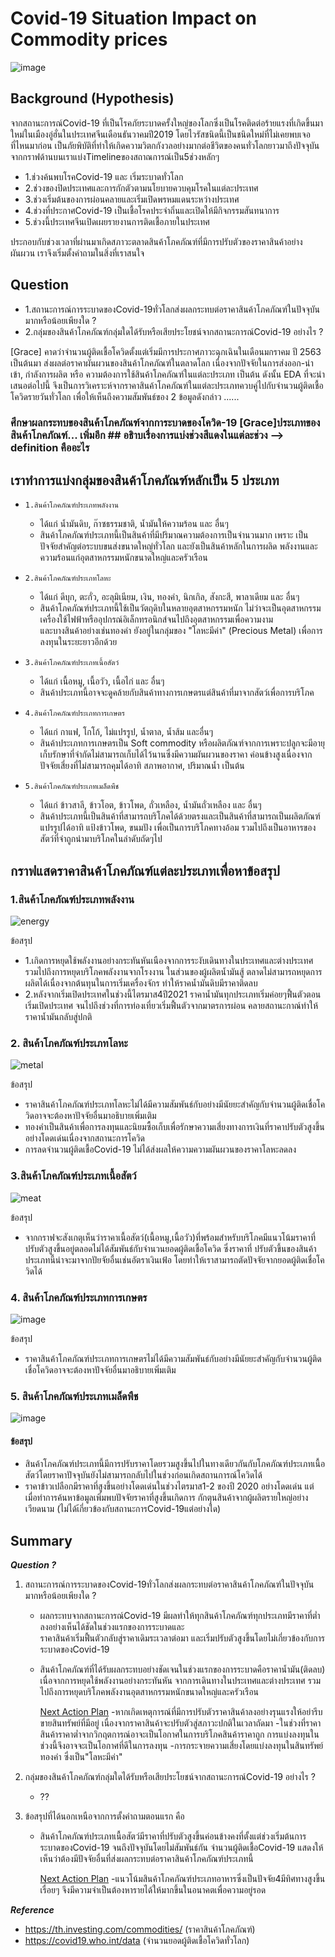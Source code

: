 # Covid-19 Situation Impact on Commodity prices
![image](https://github.com/bsssgrace/5001-mini-project/assets/117662533/bbb89762-1753-4abc-a80e-514389032ba9)


## Background (Hypothesis)
    
จากสถานะการณ์Covid-19 ที่เป็นโรคภัยระบาดครั้งใหญ่ของโลกซึ่งเป็นโรคติดต่อร้ายแรงที่เกิดขึ้นมาใหม่ในเมืองอู่ฮั่นในประเทศจีนเดือนธันวาคมปี2019 
โดยไวรัสชนิดนี้เป็นชนิดใหม่ที่ไม่เคยพบเจอที่ไหนมาก่อน เป็นภัยพิบัติที่ทำให้เกิดความวิตกกังวลอย่างมากต่อชีวิตของคนทั่วโลกยาวมาถึงปัจจุบัน 
จากกราฟด้านบนเราแบ่งTimelineของสถาณการณ์เป็น5ช่วงหลักๆ
    
- 1.ช่วงค้นพบโรคCovid-19 และ เริ่มระบาดทั่วโลก
- 2.ช่วงของปิดประเทศและการกักตัวตามนโยบายควบคุมโรคในแต่ละประเทศ
- 3.ช่วงเริ่มต้นของการผ่อนคลายและเริ่มเปิดพรหมแดนระหว่างประเทศ
- 4.ช่วงที่ประกาศCovid-19 เป็นเชื้อโรคประจำถิ่นและเปิดให้มีกิจกรรมสันทนาการ
- 5.ช่วงนี้ประเทศจีนเปิดเผยรายงานการติดเชื้อภายในประเทศ

ประกอบกับช่วงเวลาที่ผ่านมาเกิดสภาวะตลาดสินค้าโภคภัณฑ์ที่มีการปรับตัวของราคาสินค้าอย่างผันผวน เราจึงเริ่มตั้งคำถามในสิ่งที่เราสนใจ

## Question
- 1.สถานะการณ์การระบาดของCovid-19ทั่วโลกส่งผลกระทบต่อราคาสินค้าโภคภัณฑ์ในปัจจุบันมากหรือน้อยเพียงใด ?
- 2.กลุ่มของสินค้าโภคภัณฑ์กลุ่มใดได้รับหรือเสียประโยชน์จากสถานะการณ์Covid-19 อย่างไร ?


[Grace] คาดว่าจำนวนผู้ติดเชื้อโควิดตั้งแต่เริ่มมีการประกาศภาวะฉุกเฉินในเดือนมกราคม ปี 2563 เป็นต้นมา ส่งผลต่อราคาผันผวนของสินค้าโภคภัณฑ์ในตลาดโลก เนื่องจากปัจจัยในการส่งออก-นำเข้า, กำลังการผลิต หรือ ความต้องการใช้สินค้าโภคภัณฑ์ในแต่ละประเภท เป็นต้น
ดังนั้น EDA ที่จะนำเสนอต่อไปนี้ จึงเป็นการวิเคราะห์จากราคาสินค้าโภคภัณฑ์ในแต่ละประเภทควบคู่ไปกับจำนวนผู้ติดเชื้อโควิดรายวันทั่วโลก เพื่อให้เห็นถึงความสัมพันธ์ของ 2 ข้อมูลดังกล่าว ......
  
### ศึกษาผลกระทบของสินค้าโภคภัณฑ์จากการะบาดของโควิด-19 [Grace]ประเภทของสินค้าโภคภัณฑ์... เพิ่มอีก ## อธิาบเรื่องการแบ่งช่วงสีแดงในแต่ละช่วง --> definition คืออะไร
## เราทำการแบ่งกลุ่มของสินค้าโภคภัณฑ์หลักเป็น 5 ประเภท 
- `1.สินค้าโภคภัณฑ์ประเภทพลังงาน`
  - ได้แก่ น้ำมันดิบ, ก๊าซธรรมชาติ, น้ำมันให้ความร้อน และ อื่นๆ
  - สินค้าโภคภัณฑ์ประเภทนี้เป็นสินค้าที่มีปริมาณความต้องการเป็นจำนวนมาก เพราะ เป็นปัจจัยสำคัญต่อระบบขนส่งขนาดใหญ่ทั่วโลก และยังเป็นสินค้าหลักในการผลิด 
    พลังงานและความร้อนแก่อุตสาหกรรมหนักขนาดใหญ่และครัวเรือน
    
- `2.สินค้าโภคภัณฑ์ประเภทโลหะ`
  - ได้แก่ ดีบุก, ตะกั่ว, อะลุมิเนียม, เงิน, ทองคำ, นิกเกิล, สังกะสี, พาลาเดียม และ อื่นๆ
  - สินค้าโภคภัณฑ์ประเภทนี้ใช้เป็นวัตถุดิบในหลายอุตสาหกรรมหนัก ไม่ว่าจะเป็นอุตสาหกรรมเครื่องใช้ไฟฟ้าหรืออุปกรณ์อิเล็กทรอนิกส์จนไปถึงอุตสาหกรรมเพื่อความงาม  
    และบางสินค้าอย่างเช่นทองคำ ยังอยู่ในกลุ่มของ "โลหะมีค่า" (Precious Metal) เพื่อการลงทุนในระยะยาวอีกด้วย
    
- `3.สินค้าโภคภัณฑ์ประเภทเนื้อสัตว์`
  - ได้แก่ เนื้อหมู, เนื้อวัว, เนื้อไก่ และ อื่นๆ
  - สินค้าประเภทนี้อาจจะดูคล้ายกับสินค้าทางการเกษตรแต่สินค้าที่มาจากสัตว์เพื่อการบริโภค
   
- `4.สินค้าโภคภัณฑ์ประเภทการเกษตร`
  - ได้แก่ กาแฟ, โกโก้, ไม่แปรรูป, น้ำตาล, น้ำส้ม และอื่นๆ
  - สินค้าประเภทการเกษตรเป็น Soft commodity หรือผลิตภัณฑ์จากการเพราะปลูกจะมีอายุเก็บรักษาที่จำกัดไม่สามารถเก็บได้ไว้นานซึ่งมีความผันผวนของราคา
    ค่อนข้างสูงเนื่องจากปัจจัยเสี่ยงที่ไม่สามารถคุมได้อาทิ สภาพอากาศ, ปริมาณน้ำ เป็นต้น
     
- `5.สินค้าโภคภัณฑ์ประเภทเมล็ดพืช`
  - ได้แก่ ข้าวสาลี, ข้าวโอต, ข้าวโพด, ถั่วเหลือง, น้ำมันถั่วเหลือง และ อื่นๆ
  - สินค้าประเภทนี้เป็นสินค้าที่สามารถบริโภคได้ด้วยตรงและเป็นสินค้าที่สามารถเป็นผลิตภัณฑ์แปรรูปได้อาทิ แป้งข้าวโพด, ขนมปัง เพื่อเป็นการบริโภคทางอ้อม
    รวมไปถึงเป็นอาหารของสัตว์ที่จำถูกนำมาบริโภคในลำดับถัดๆไป

## กราฟแสดราคาสินค้าโภคภัณฑ์แต่ละประเภทเพื่อหาข้อสรุป
### 1.สินค้าโภคภัณฑ์ประเภทพลังงาน

![energy](https://github.com/bsssgrace/5001-mini-project/assets/114140787/56441409-ee52-470d-a8fa-41b8c24e0c69)

  ข้อสรุป
  - 1.เกิดการหยุดใช้พลังงานอย่างกระทันหันเนืองจากการระงับเดินทางในประเทศและต่างประเทศรวมไปถึงการหยุดบริโภคพลังงานจากโรงงาน ในส่วนของผู้ผลิตน้ำมันสู้ 
    ตลาดไม่สามารถหยุดการผลิตได้เนื่องจากต้นทุนในการเริ่มเครื่องจักร ทำให้ราคน้ำมันดิบมีราคาติดลบ
  - 2.หลังจากเริ่มเปิดประเทศในช่วงนี้ไตรมาส4ปี2021 ราคาน้ำมันทุกประเภทเริ่มค่อยๆฟื้นตัวตอนเริ่มเปิดประเทศ จนไปถึงช่วงที่การท่องเที่ยวเริ่มฟื้นตัวจากมาตรการผ่อน 
    คลายสถานะกาณ์ทำให้ราคาน้ำมันกลับสู่ปกติ
    
### 2. สินค้าโภคภัณฑ์ประเภทโลหะ

![metal](https://github.com/bsssgrace/5001-mini-project/assets/114140787/cf81e1c7-e15a-4ce3-a478-4cd06623f2f3)

  ข้อสรุป
  - ราคาสินค้าโภคภัณฑ์ประเภทโลหะไม่ได้มีความสัมพันธ์กับอย่างมีนัยยะสำคัญกับจำนวนผู้ติดเชื่อโควิดอาจจะต้องหาปัจจัยอื่นมาอธิบายเพิ่มเติม
  - ทองคำเป็นสินค้าเพื่อการลงทุนและนิยมซื้อเก็บเพื่อรักษาความเสี่ยงทางการเงินที่ราคาปรับตัวสูงขึ้นอย่างโดดเด่นเนื่องจากสถานะการโควิด
  - การลดจำนวนผู้ติดเชื้อCovid-19 ไม่ได้ส่งผลให้ความความผันผวนของราคาโลหะลดลง 

### 3.สินค้าโภคภัณฑ์ประเภทเนื้อสัตว์

![meat](https://github.com/bsssgrace/5001-mini-project/assets/114140787/63a1a9f9-f8eb-40a6-889a-1a1d173630ee)

  ข้อสรุป
  - จากกราฟจะสังเกตุเห็นว่าราคาเนื้อสัตว์(เนื้อหมู,เนื้อวัว)ที่พร้อมสำหรับบริโภคมีแนวโน้มราคาที่ปรับตัวสูงขึ้นอยู่ตลอดไม่ได้สัมพันธ์กับจำนวนยอดผู้ติดเชื้อโควิด ซึ่งราคาที่ 
    ปรับตัวขึ้นของสินค้าประเภทนี้น่าจะมาจากปัยจัยอื่นเช่นอัตราเงินเฟ้อ โดยทำให้เราสามารถตัดปัจจัยจากยอดผู้ติดเชื่อโควิดได้ 

### 4. สินค้าโภคภัณฑ์ประเภทการเกษตร

![image](https://github.com/bsssgrace/5001-mini-project/assets/117662533/e2722d68-8b64-4170-bfe1-71289e538451)


  ข้อสรุป
  - ราคาสินค้าโภคภัณฑ์ประเภทการเกษตรไม่ได้มีความสัมพันธ์กับอย่างมีนัยยะสำคัญกับจำนวนผู้ติดเชื่อโควิดอาจจะต้องหาปัจจัยอื่นมาอธิบายเพิ่มเติม

### 5. สินค้าโภคภัณฑ์ประเภทเมล็ดพืช

![image](https://github.com/bsssgrace/5001-mini-project/assets/117662533/8951642b-ca9d-430d-9628-a82b070bc5b0)

  #### ข้อสรุป
  - สินค้าโภคภัณฑ์ประเภทนี้มีการปรับราคาโดยรวมสูงขึ้นไปในทางเดียวกันกับโภคภัณฑ์ประเภทเนื้อสัตว์โดยราคาปัจจุบันยังไม่สามารถกลับไปในช่วงก่อนเกิดสถานการณ์โควิดได้
  - ราคาข้าวเปลือกมีราคาที่สูงขึ้นอย่างโดดเด่นในช่วงไตรมาส1-2 ของปี 2020 อย่างโดดเด่น แต่เมื่อทำการค้นหาข้อมูลเพิ่มพบปัจจัยราคาที่สูงขึ้นเกิดการ 
    กักตุนสินค้าจากผู้ผลิตรายใหญ่อย่างเวียดนาม (ไม่ได้เ้กี่ยวข้องกับสถานะการCovid-19แต่อย่างใด)

## Summary
***Question ?***
1. สถานะการณ์การระบาดของCovid-19ทั่วโลกส่งผลกระทบต่อราคาสินค้าโภคภัณฑ์ในปัจจุบันมากหรือน้อยเพียงใด ?
    - ผลกระทบจากสถานะการณ์Covid-19 มีผลทำให้ทุกสินค้าโภคภัณฑ์ทุกประเภทมีราคาที่ต่ำลงอย่างเห็นได้ชัดในช่วงแรกของการระบาดและ                            
      ราคาสินค้าเริ่มฟื้นตัวกลับสู่ราคาเดิมระเวลาต่อมา และเริ่มปรับตัวสูงขึ้นโดยไม่เกี่ยวข้องกับการระบาดของCovid-19
    - สินค้าโภคภัณฑ์ที่ได้รับผลกระทบอย่างชัดเจนในช่วงแรกของการระบาดคือราคาน้ำมัน(ติดลบ) เนื่อจากการหยุดใช้พลังงานอย่างกระทันหัน
      จากการเดินทางในประเทศและต่างประเทศ รวมไปถึงการหยุดบริโภคพลังงานอุตสาหกรรมหนักขนาดใหญ่และครัวเรือน

      <u>Next Action Plan</u>
          -หากเกิดเหตุการณ์ที่มีการปรับตัวราคาสินค้าลงอย่างรุนแรงให้อย่ารีบขายสินทรัพย์ที่มีอยู่ เนื่องจากราคาสินค้าจะปรับตัวสู่สภาวะปกติในเวลาถัดมา
          -ในช่วงที่ราคาสินค้าราคาต่ำจากวิกฤตการณ์อาจะเป็นโอกาศในการบริโภคสินค้าราคาถูก การแบ่งลงทุนในช่วงนี้จึงอาจจะเป็นโอกาศที่ดีในการลงทุน
          -การกระจายความเสี่ยงโดยแบ่งลงทุนในสินทรัพย์ทองคำ ซึ่งเป็น"โลหะมีค่า"
   
2. กลุ่มของสินค้าโภคภัณฑ์กลุ่มใดได้รับหรือเสียประโยชน์จากสถานะการณ์Covid-19 อย่างไร ?

    - ??

4. ข้อสรุปที่ได้นอกเหนือจากการตั้งคำถามตอนแรก คือ
    - สินค้าโภคภัณฑ์ประเภทเนื้อสัตว์มีราคาที่ปรับตัวสูงขึ้นค่อนข้างคงที่ตั้งแต่ช่วงเริ่มต้นการระบาดของCovid-19 จนถึงปัจจุบันโดยไม่สัมพันธ์กัน
      จำนวนผู้ติดเชื้อCovid-19 แสดงให้เห็นว่าต้องมีปัจจัยอื่นที่ส่งผลกระทบต่อราคาสินค้าโภคภัณฑ์ประเภทนี้

      <u>Next Action Plan</u>
          -แนวโน้มสินค้าโภคภัณฑ์ประเภทอาหารซึ่งเป็นปัจจัย4มีทิศทางสูงขึ้นเรื่อยๆ จึงมีความจำเป็นต้องหารายได้ให้มากขึ้นในอนาคตเพื่อความอยู่รอด

               
***Reference***
  - https://th.investing.com/commodities/ (ราคาสินค้าโภคภัณฑ์)
  - https://covid19.who.int/data  (จำนวนยอดผู้ติดเชื้อโควิดทั่วโลก)




